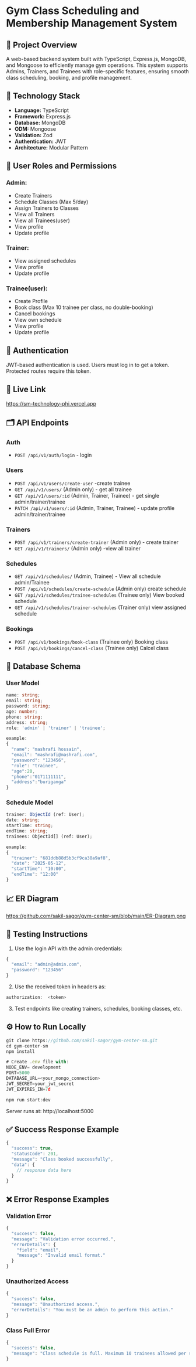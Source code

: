 # Gym Class Scheduling and Membership Management System

## 📘 Project Overview

A web-based backend system built with TypeScript, Express.js, MongoDB, and Mongoose to efficiently manage gym operations. This system supports Admins, Trainers, and Trainees with role-specific features, ensuring smooth class scheduling, booking, and profile management.

## 🧱 Technology Stack

- **Language:** TypeScript
- **Framework:** Express.js
- **Database:** MongoDB
- **ODM:** Mongoose
- **Validation:** Zod
- **Authentication:** JWT
- **Architecture:** Modular Pattern

## 👥 User Roles and Permissions

### Admin:

- Create Trainers
- Schedule Classes (Max 5/day)
- Assign Trainers to Classes
- View all Trainers
- View all Trainees(user)
- View profile
- Update profile

### Trainer:

- View assigned schedules
- View profile
- Update profile

### Trainee(user):

- Create Profile
- Book class (Max 10 trainee per class, no double-booking)
- Cancel bookings
- View own schedule
- View profile
- Update profile

## 🔐 Authentication

JWT-based authentication is used. Users must log in to get a token. Protected routes require this token.

## 🔗 Live Link

https://sm-technology-phi.vercel.app

## 🗂️ API Endpoints

### Auth

- `POST /api/v1/auth/login` - login

### Users

- `POST /api/v1/users/create-user` -create trainee
- `GET /api/v1/users/` (Admin only) - get all trainee
- `GET /api/v1/users/:id` (Admin, Trainer, Trainee) - get single admin/trainer/trainee
- `PATCH /api/v1/users/:id` (Admin, Trainer, Trainee) - update profile admin/trainer/trainee

### Trainers

- `POST /api/v1/trainers/create-trainer` (Admin only) - create trainer
- `GET /api/v1/trainers/` (Admin only) -view all trainer

### Schedules

- `GET /api/v1/schedules/` (Admin, Trainee) - View all schedule admin/Trainee
- `POST /api/v1/schedules/create-schedule` (Admin only) create schedule
- `GET /api/v1/schedules/trainee-schedules` (Trainee only) View booked schedule
- `GET /api/v1/schedules/trainer-schedules` (Trainer only) view assigned schedule

### Bookings

- `POST /api/v1/bookings/book-class` (Trainee only) Booking class
- `POST /api/v1/bookings/cancel-class` (Trainee only) Calcel class

## 🧩 Database Schema

### User Model

```ts
name: string;
email: string;
password: string;
age: number;
phone: string;
address: string;
role: 'admin' | 'trainer' | 'trainee';

example:
{
  "name": "mashrafi hossain",
  "email": "mashrafi@mashrafi.com",
  "password": "123456",
  "role": "trainee",
  "age":20,
  "phone":"0171111111",
  "address":"buriganga"
}
```

### Schedule Model

```ts
trainer: ObjectId (ref: User);
date: string;
startTime: string;
endTime: string;
trainees: ObjectId[] (ref: User);

example:
{
  "trainer": "681ddb88d5b3cf9ca38a9af8",
  "date": "2025-05-12",
  "startTime": "10:00",
  "endTime": "12:00"
}

```

## 📈 ER Diagram

https://github.com/sakil-sagor/gym-center-sm/blob/main/ER-Diagram.png

## 🧪 Testing Instructions

1. Use the login API with the admin credentials:

```ts
{
  "email": "admin@admin.com",
  "password": "123456"
}
```

2. Use the received token in headers as:

```ts
authorization:  <token>
```

3. Test endpoints like creating trainers, schedules, booking classes, etc.

## ⚙️ How to Run Locally

```ts
git clone https://github.com/sakil-sagor/gym-center-sm.git
cd gym-center-sm
npm install

# Create .env file with:
NODE_ENV= development
PORT=5000
DATABASE_URL=<your_mongo_connection>
JWT_SECRET=your_jwt_secret
JWT_EXPIRES_IN=7d

npm run start:dev
```

Server runs at: http://localhost:5000

## ✅ Success Response Example

```ts
{
  "success": true,
  "statusCode": 201,
  "message": "Class booked successfully",
  "data": {
    // response data here
  }
}
```

## ❌ Error Response Examples

### Validation Error

```ts
{
  "success": false,
  "message": "Validation error occurred.",
  "errorDetails": {
    "field": "email",
    "message": "Invalid email format."
  }
}
```

### Unauthorized Access

```ts
{
  "success": false,
  "message": "Unauthorized access.",
  "errorDetails": "You must be an admin to perform this action."
}
```

### Class Full Error

```ts
{
  "success": false,
  "message": "Class schedule is full. Maximum 10 trainees allowed per schedule."
}
```
